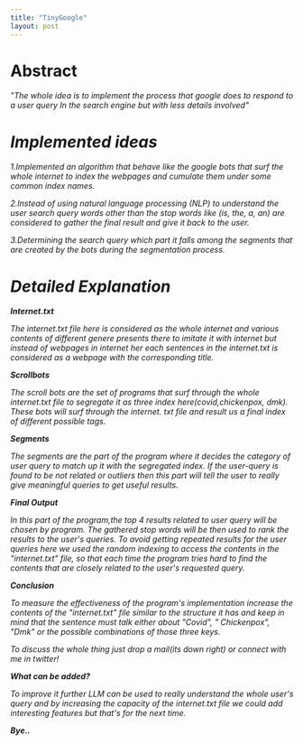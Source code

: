 ```yaml
---
title: "TinyGoogle"
layout: post
---
```

# Abstract
<em>"The whole idea is to implement the process that google does to respond to a user query In the search engine but with less details involved"<em>

# Implemented ideas
1.Implemented an algorithm that behave like the google bots that surf the whole internet to index the webpages and cumulate them under some common index names. 

2.Instead of using natural language processing (NLP) to understand the user search query  words other than the stop words like (is, the, a, an) are considered to gather the final result and give it back to the user. 

3.Determining the search query which part it falls among the segments that are created by the bots during the segmentation process.

# Detailed Explanation

**Internet.txt**

The internet.txt file here is considered as the whole internet and various contents of different genere presents there to imitate it with internet but instead of webpages in internet her each sentences in the internet.txt is considered as a webpage with the corresponding title.

**Scrollbots**

The scroll bots are the set of programs that surf through the whole internet.txt file to segregate it as three index here(covid,chickenpox, dmk). 
These bots will surf through the internet. txt file and result us a final index of different possible tags.

**Segments**

The segments are the part of the program where it decides the category of user query to match up it with the segregated index. 
If the user-query is found to be not related or outliers then this part will tell the user to really give meaningful queries to get useful results. 

**Final Output**

In this part of the program,the top 4 results related to user query will be chosen by program. 
The gathered stop words will be then used to rank the results to the user's queries.
To avoid getting repeated results for the user queries here we used the random indexing  to access the contents in the "internet.txt" file, so that each time the program tries hard to find the contents that are closely related to the user's requested query. 

**Conclusion**

To measure the effectiveness of the program's implementation increase the contents of the "internet.txt" file similar to the structure it has and keep in mind that the sentence must talk either about "Covid", " Chickenpox", "Dmk" or the possible combinations of those three keys.
  
To discuss the whole thing just drop a mail(its down right) or connect with me in twitter! 
  
**What can be added?**

To improve it further LLM can be used to really understand the whole user's query and by increasing the capacity of the internet.txt file we could add interesting features but that's for the next time. 

**Bye..**

  
  
